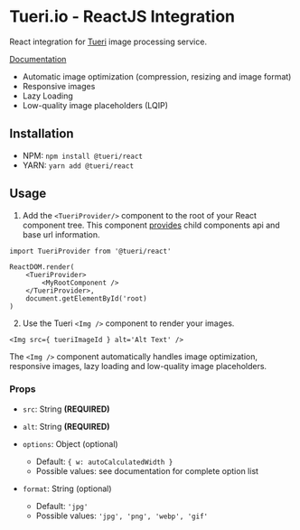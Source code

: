 # Tueri.io - ReactJS Integration
React integration for [Tueri](https://tueri.io) image processing service.

[Documentation](https://tueri.io/docs/reactjs-integration)

* Automatic image optimization (compression, resizing and image format)
* Responsive images
* Lazy Loading
* Low-quality image placeholders (LQIP)

## Installation

* NPM: `npm install @tueri/react`
* YARN: `yarn add @tueri/react`

## Usage

1. Add the `<TueriProvider/>` component to the root of your React component tree. This component [provides](https://reactjs.org/docs/context.html) child components api and base url information.

```
import TueriProvider from '@tueri/react'

ReactDOM.render(
    <TueriProvider>
        <MyRootComponent />
    </TueriProvider>,
    document.getElementById('root)
)
```

2. Use the Tueri `<Img />` component to render your images.

```
<Img src={ tueriImageId } alt='Alt Text' />
```

The `<Img />` component automatically handles image optimization, responsive images, lazy loading and low-quality image placeholders.

### Props

* `src`: String **(REQUIRED)**

* `alt`: String **(REQUIRED)**

* `options`: Object (optional)
  * Default: `{ w: autoCalculatedWidth }`
  * Possible values: see documentation for complete option list

* `format`: String (optional)
  * Default: `'jpg'`
  * Possible values: `'jpg', 'png', 'webp', 'gif'`
